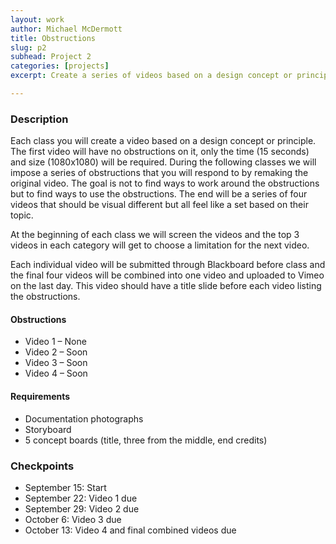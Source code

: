 ```yaml
---
layout: work
author: Michael McDermott
title: Obstructions
slug: p2
subhead: Project 2
categories: [projects]
excerpt: Create a series of videos based on a design concept or principle. The first video is open for any approach or technique. That video will then be remade 3 different times, each time with a specific set of obstructions that must be followed.

---
```


### Description

Each class you will create a video based on a design concept or principle. The first video will have no obstructions on it, only the time (15 seconds) and size (1080x1080) will be required. During the following classes we will impose a series of obstructions that you will respond to by remaking the original video. The goal is not to find ways to work around the obstructions but to find ways to use the obstructions. The end will be a series of four videos that should be visual different but all feel like a set based on their topic.

At the beginning of each class we will screen the videos and the top 3 videos in each category will get to choose a limitation for the next video.

Each individual video will be submitted through Blackboard before class and the final four videos will be combined into one video and uploaded to Vimeo on the last day. This video should have a title slide before each video listing the obstructions.

#### Obstructions
* Video 1 &ndash; None
* Video 2 &ndash; Soon
* Video 3 &ndash; Soon
* Video 4 &ndash; Soon

#### Requirements
* Documentation photographs
* Storyboard
* 5 concept boards (title, three from the middle, end credits)

### Checkpoints
* September 15: Start
* September 22: Video 1 due
* September 29: Video 2 due
* October 6: Video 3 due
* October 13: Video 4 and final combined videos due
